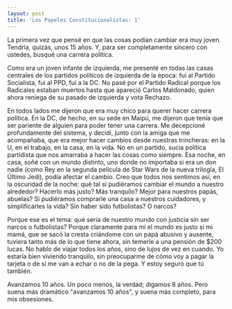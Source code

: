 ```yaml
---
layout: post
title: 'Los Papeles Constitucionalistas: 1'
---
```

La primera vez que pensé en que las cosas podían cambiar era muy joven. Tendría, quizás, unos 15 años. Y, para ser completamente sincero con ustedes, busqué una carrera política.

Como era un joven infante de izquierda, me presenté en todas las casas centrales de los partidos políticos de izquierda de la época: fui al Partido Socialista, fui al PPD, fui a la DC. No pasé por el Partido Radical porque los Radicales estaban muertos hasta que apareció Carlos Maldonado, quien ahora reniega de su pasado de izquierda y vota Rechazo.

En todos lados me dijeron que era muy chico para querer hacer carrera política. En la DC, de hecho, en su sede en Maipú, me dijeron que tenía que ser pariente de alguien para poder tener una carrera. Me decepcioné profundamente del sistema, y decidí, junto con la amiga que me acompañaba, que era mejor hacer cambios desde nuestras trincheras: en la U, en el trabajo, en la casa, en la vida. No en un partido, sucia política partidista que nos amarraba a hacer las cosas como siempre. Esa noche, en casa, soñé con un mundo distinto, uno donde no importaba si era un don nadie (como Rey en la segunda película de Star Wars de la nueva trilogía, El Último Jedi), podía afectar el cambio. Creo que todos nos sentimos así, en la oscuridad de la noche: qué tal si pudiéramos cambiar el mundo a nuestro alrededor? Hacerlo más justo? Más tranquilo? Mejor para nuestros papás, abuelas? Si pudiéramos comprarle una casa a nuestros cuidadores, y simplificarles la vida? Sin haber sido futbolistas? O narcos?

Porque ese es el tema: qué sería de nuestro mundo con justicia sin ser narcos o futbolistas? Porque claramente para mí el mundo es justo si mi mamá, que se sacó la cresta criándome con un papá abusivo y ausente, tuviera tanto más de lo que tiene ahora, sin temerle a una pensión de $200 lucas. No hablo de viajar todos los años, sino de lujos de vez en cuando. Yo estaría bien viviendo tranquilo, sin preocuparme de cómo voy a pagar la tarjeta o de si me van a echar o no de la pega. Y estoy seguro que tú también.

Avanzamos 10 años. Un poco menos, la verdad; digamos 8 años. Pero suena más dramático "avanzamos 10 años", y suena más completo, para mis obsesiones.
